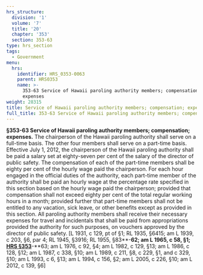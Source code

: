 ```yaml
---
hrs_structure:
  division: '1'
  volume: '7'
  title: '20'
  chapter: '353'
  section: 353-63
type: hrs_section
tags:
  - Government
menu:
  hrs:
    identifier: HRS_0353-0063
    parent: HRS0353
    name: >-
      353-63 Service of Hawaii paroling authority members; compensation;
      expenses
weight: 28315
title: Service of Hawaii paroling authority members; compensation; expenses
full_title: 353-63 Service of Hawaii paroling authority members; compensation; expenses
---
```

**§353-63 Service of Hawaii paroling authority members; compensation; expenses.** The chairperson of the Hawaii paroling authority shall serve on a full-time basis. The other four members shall serve on a part-time basis. Effective July 1, 2012, the chairperson of the Hawaii paroling authority shall be paid a salary set at eighty-seven per cent of the salary of the director of public safety. The compensation of each of the part-time members shall be eighty per cent of the hourly wage paid the chairperson. For each hour engaged in the official duties of the authority, each part-time member of the authority shall be paid an hourly wage at the percentage rate specified in this section based on the hourly wage paid the chairperson; provided that compensation shall not exceed eighty per cent of the total regular working hours in a month; provided further that part-time members shall not be entitled to any vacation, sick leave, or other benefits except as provided in this section. All paroling authority members shall receive their necessary expenses for travel and incidentals that shall be paid from appropriations provided the authority for such purposes, on vouchers approved by the director of public safety. [L 1931, c 129, pt of §1; RL 1935, §6415; am L 1939, c 203, §6, par 4; RL 1945, §3916; RL 1955, §83**-**62; am L 1965, c 58, §1; [HRS §353](/title-20/chapter-353/section-353/)**-**63; am L 1976, c 92, §4; am L 1982, c 129, §13; am L 1986, c 128, §12; am L 1987, c 338, §10; am L 1989, c 211, §8, c 229, §1, and c 329, §10; am L 1993, c 6, §13; am L 1994, c 156, §2; am L 2005, c 226, §10; am L 2012, c 139, §6]